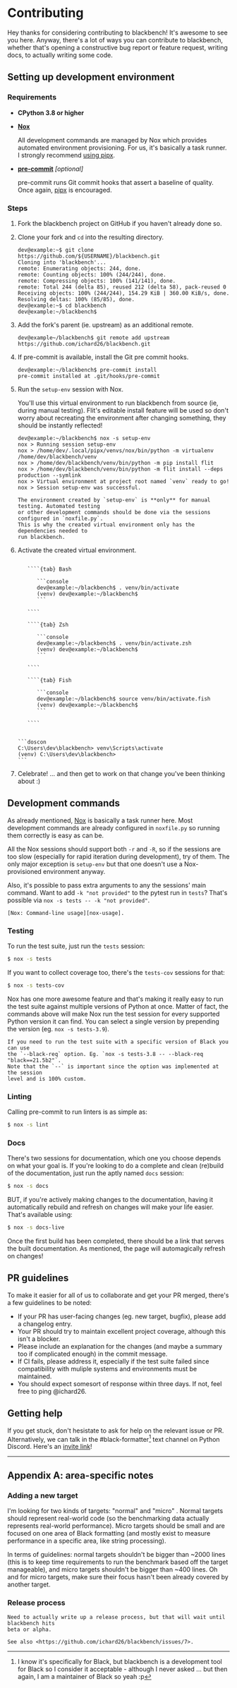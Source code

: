 # Contributing

Hey thanks for considering contributing to blackbench! It's awesome to see you here.
Anyway, there's a lot of ways you can contribute to blackbench, whether that's opening a
constructive bug report or feature request, writing docs, to actually writing some code.

## Setting up development environment

### Requirements

- **CPython 3.8 or higher**

- [**Nox**][nox]

  All development commands are managed by Nox which provides automated environment
  provisioning. For us, it's basically a task runner. I strongly recommend
  [using pipx][pipx].

- [**pre-commit**][pre-commit] *\[optional\]*

  pre-commit runs Git commit hooks that assert a baseline of quality. Once again, [pipx]
  is encouraged.

### Steps

1. Fork the blackbench project on GitHub if you haven't already done so.

1. Clone your fork and `cd` into the resulting directory.

   ```console
   dev@example:~$ git clone https://github.com/${USERNAME}/blackbench.git
   Cloning into 'blackbench'...
   remote: Enumerating objects: 244, done.
   remote: Counting objects: 100% (244/244), done.
   remote: Compressing objects: 100% (141/141), done.
   remote: Total 244 (delta 85), reused 212 (delta 58), pack-reused 0
   Receiving objects: 100% (244/244), 154.29 KiB | 360.00 KiB/s, done.
   Resolving deltas: 100% (85/85), done.
   dev@example:~$ cd blackbench
   dev@example:~/blackbench$
   ```

1. Add the fork's parent (ie. upstream) as an additional remote.

   ```console
   dev@example~/blackbench$ git remote add upstream https://github.com/ichard26/blackbench.git
   ```

1. If pre-commit is available, install the Git pre commit hooks.

   ```console
   dev@example:~/blackbench$ pre-commit install
   pre-commit installed at .git/hooks/pre-commit
   ```

1. Run the `setup-env` session with Nox.

   You'll use this virtual environment to run blackbench from source (ie, during manual
   testing). Flit's editable install feature will be used so don't worry about
   recreating the environment after changing something, they should be instantly
   reflected!

   ```console
   dev@example:~/blackbench$ nox -s setup-env
   nox > Running session setup-env
   nox > /home/dev/.local/pipx/venvs/nox/bin/python -m virtualenv /home/dev/blackbench/venv
   nox > /home/dev/blackbench/venv/bin/python -m pip install flit
   nox > /home/dev/blackbench/venv/bin/python -m flit install --deps production --symlink
   nox > Virtual environment at project root named `venv` ready to go!
   nox > Session setup-env was successful.
   ```

   ```{important}
   The environment created by `setup-env` is **only** for manual testing. Automated testing
   or other development commands should be done via the sessions configured in `noxfile.py`.
   This is why the created virtual environment only has the dependencies needed to
   run blackbench.
   ```

1. Activate the created virtual environment.

   `````{tab} Unix/macOS

      ````{tab} Bash

         ```console
         dev@example:~/blackbench$ . venv/bin/activate
         (venv) dev@example:~/blackbench$
         ```

      ````

      ````{tab} Zsh

         ```console
         dev@example:~/blackbench$ . venv/bin/activate.zsh
         (venv) dev@example:~/blackbench$
         ```

      ````

      ````{tab} Fish

         ```console
         dev@example:~/blackbench$ source venv/bin/activate.fish
         (venv) dev@example:~/blackbench$
         ```

      ````

   `````

   ````{tab} Windows

   ```doscon
   C:\Users\dev\blackbench> venv\Scripts\activate
   (venv) C:\Users\dev\blackbench>
   ```

   ````

1. Celebrate! ... and then get to work on that change you've been thinking about :)

## Development commands

As already mentioned, [Nox] is basically a task runner here. Most development commands
are already configured in `noxfile.py` so running them correctly is easy as can be.

All the Nox sessions should support both `-r` and `-R`, so if the sessions are too slow
(especially for rapid iteration during development), try of them. The only major
exception is `setup-env` but that one doesn't use a Nox-provisioned environment anyway.

Also, it's possible to pass extra arguments to any the sessions' main command. Want to
add `-k "not provided"` to the pytest run in `tests`? That's possible via
`nox -s tests -- -k "not provided"`.

```{seealso}
[Nox: Command-line usage][nox-usage].
```

### Testing

To run the test suite, just run the `tests` session:

```bash
$ nox -s tests
```

If you want to collect coverage too, there's the `tests-cov` sessions for that:

```bash
$ nox -s tests-cov
```

Nox has one more awesome feature and that's making it really easy to run the test suite
against multiple versions of Python at once. Matter of fact, the commands above will
make Nox run the test session for every supported Python version it can find. You can
select a single version by prepending the version (eg. `nox -s tests-3.9`).

```{tip}
If you need to run the test suite with a specific version of Black you can use
the `--black-req` option. Eg. `nox -s tests-3.8 -- --black-req "black==21.5b2"`.
Note that the `--` is important since the option was implemented at the session
level and is 100% custom.
```

### Linting

Calling pre-commit to run linters is as simple as:

```bash
$ nox -s lint
```

### Docs

There's two sessions for documentation, which one you choose depends on what your goal
is. If you're looking to do a complete and clean (re)build of the documentation, just
run the aptly named `docs` session:

```bash
$ nox -s docs
```

BUT, if you're actively making changes to the documentation, having it automatically
rebuild and refresh on changes will make your life easier. That's available using:

```bash
$ nox -s docs-live
```

Once the first build has been completed, there should be a link that serves the built
documentation. As mentioned, the page will automagically refresh on changes!

## PR guidelines

To make it easier for all of us to collaborate and get your PR merged, there's a few
guidelines to be noted:

- If your PR has user-facing changes (eg. new target, bugfix), please add a changelog
  entry.
- Your PR should try to maintain excellent project coverage, although this isn't a
  blocker.
- Please include an explanation for the changes (and maybe a summary too if complicated
  enough) in the commit message.
- If CI fails, please address it, especially if the test suite failed since
  compatibility with muliple systems and environments must be maintained.
- You should expect somesort of response within three days. If not, feel free to ping
  @ichard26.

## Getting help

If you get stuck, don't hesistate to ask for help on the relevant issue or PR.
Alternatively, we can talk in the #black-formatter[^1] text channel on Python Discord.
Here's an [invite link][discord]!

______________________________________________________________________

## Appendix A: area-specific notes

### Adding a new target

I'm looking for two kinds of targets: "normal" and "micro" . Normal targets should
represent real-world code (so the benchmarking data actually represents real-world
performance). Micro targets should be small and are focused on one area of Black
formatting (and mostly exist to measure performance in a specific area, like string
processing).

In terms of guidelines: normal targets shouldn't be bigger than ~2000 lines (this is to
keep time requirements to run the benchmark based off the target manageable), and micro
targets shouldn't be bigger than ~400 lines. Oh and for micro targets, make sure their
focus hasn't been already covered by another target.

### Release process

```{todo}
Need to actually write up a release process, but that will wait until blackbench hits
beta or alpha.

See also <https://github.com/ichard26/blackbench/issues/7>.
```

[^1]: I know it's specifically for Black, but blackbench is a development tool for Black so I
    consider it acceptable - although I never asked ... but then again, I am a maintainer of
    Black so yeah :p

[discord]: https://discord.gg/RtVdv86PrH
[nox]: https://nox.thea.codes/en/stable/
[pipx]: https://packaging.python.org/guides/installing-stand-alone-command-line-tools/
[pre-commit]: https://pre-commit.com/
